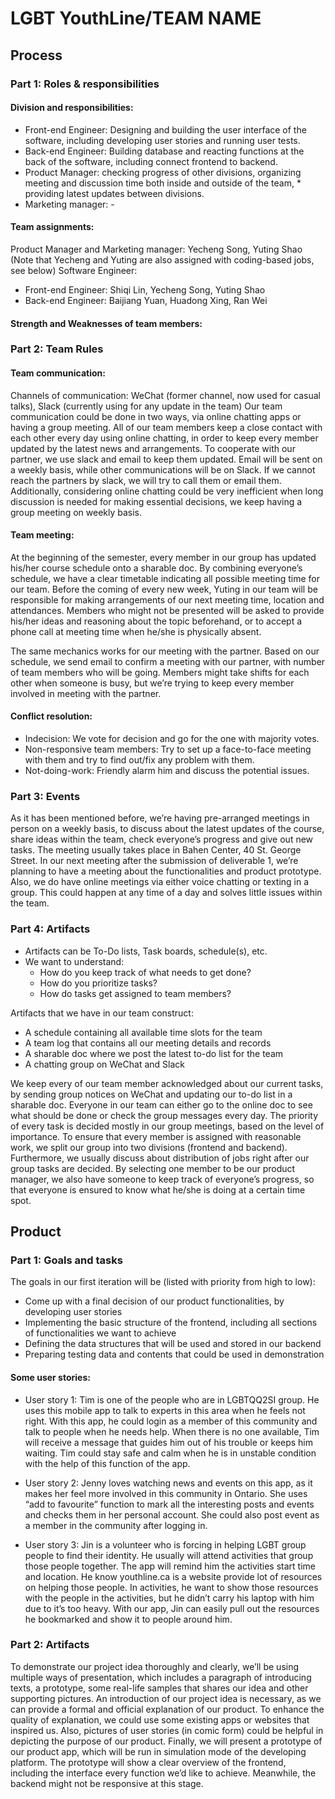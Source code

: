 # LGBT YouthLine/TEAM NAME

## Process
### Part 1: Roles & responsibilities
#### Division and responsibilities:
* Front-end Engineer: Designing and building the user interface of the software, including developing user stories and running user tests.
* Back-end Engineer: Building database and reacting functions at the back of the software, including connect frontend to backend.
* Product Manager: checking progress of other divisions, organizing meeting and discussion time both inside and outside of the team, * providing latest updates between divisions.
* Marketing manager: -

#### Team assignments:
Product Manager and Marketing manager: 
Yecheng Song, Yuting Shao
(Note that Yecheng and Yuting are also assigned with coding-based jobs, see below)
Software Engineer: 
* Front-end Engineer: Shiqi Lin, Yecheng Song, Yuting Shao
* Back-end Engineer:  Baijiang Yuan, Huadong Xing, Ran Wei

#### Strength and Weaknesses of team members:



### Part 2: Team Rules
#### Team communication:

Channels of communication: WeChat (former channel, now used for casual talks), Slack (currently using for any update in the team)
Our team communication could be done in two ways, via online chatting apps or having a group meeting. All of our team members keep a close contact with each other every day using online chatting, in order to keep every member updated by the latest news and arrangements. To cooperate with our partner, we use slack and email to keep them updated. Email will be sent on a weekly basis, while other communications will be on Slack. If we cannot reach the partners by slack, we will try to call them or email them. Additionally, considering online chatting could be very inefficient when long discussion is needed for making essential decisions, we keep having a group meeting on weekly basis. 

#### Team meeting:

At the beginning of the semester, every member in our group has updated his/her course schedule onto a sharable doc. By combining everyone’s schedule, we have a clear timetable indicating all possible meeting time for our team. Before the coming of every new week, Yuting in our team will be responsible for making arrangements of our next meeting time, location and attendances. Members who might not be presented will be asked to provide his/her ideas and reasoning about the topic beforehand, or to accept a phone call at meeting time when he/she is physically absent. 

The same mechanics works for our meeting with the partner. Based on our schedule, we send email to confirm a meeting with our partner, with number of team members who will be going. Members might take shifts for each other when someone is busy, but we’re trying to keep every member involved in meeting with the partner.

#### Conflict resolution: 
* Indecision: We vote for decision and go for the one with majority votes.
* Non-responsive team members: Try to set up a face-to-face meeting with them and try to find out/fix any problem with them.
* Not-doing-work: Friendly alarm him and discuss the potential issues.



### Part 3: Events
As it has been mentioned before, we’re having pre-arranged meetings in person on a weekly basis, to discuss about the latest updates of the course, share ideas within the team, check everyone’s progress and give out new tasks. The meeting usually takes place in Bahen Center, 40 St. George Street. In our next meeting after the submission of deliverable 1, we’re planning to have a meeting about the functionalities and product prototype.
Also, we do have online meetings via either voice chatting or texting in a group. This could happen at any time of a day and solves little issues within the team. 

### Part 4: Artifacts
* Artifacts can be To-Do lists, Task boards, schedule(s), etc.
* We want to understand:
   * How do you keep track of what needs to get done?
   * How do you prioritize tasks?
    * How do tasks get assigned to team members?

Artifacts that we have in our team construct:
* A schedule containing all available time slots for the team
* A team log that contains all our meeting details and records
* A sharable doc where we post the latest to-do list for the team
* A chatting group on WeChat and Slack

    
We keep every of our team member acknowledged about our current tasks, by sending group notices on WeChat and updating our to-do list in a sharable doc. Everyone in our team can either go to the online doc to see what should be done or check the group messages every day. The priority of every task is decided mostly in our group meetings, based on the level of importance. To ensure that every member is assigned with reasonable work, we split our group into two divisions (frontend and backend). Furthermore, we usually discuss about distribution of jobs right after our group tasks are decided. By selecting one member to be our product manager, we also have someone to keep track of everyone’s progress, so that everyone is ensured to know what he/she is doing at a certain time spot.

## Product
### Part 1: Goals and tasks
The goals in our first iteration will be (listed with priority from high to low):
* Come up with a final decision of our product functionalities, by developing user stories 
* Implementing the basic structure of the frontend, including all sections of functionalities we want to achieve
* Defining the data structures that will be used and stored in our backend
* Preparing testing data and contents that could be used in demonstration

#### Some user stories:
* User story 1:
Tim is one of the people who are in LGBTQQ2SI group. He uses this mobile app to talk to experts in this area when he feels not right. With this app, he could login as a member of this community and talk to people when he needs help. When there is no one available, Tim will receive a message that guides him out of his trouble or keeps him waiting. Tim could stay safe and calm when he is in unstable condition with the help of this function of the app.

* User story 2:
Jenny loves watching news and events on this app, as it makes her feel more involved in this community in Ontario. She uses “add to favourite” function to mark all the interesting posts and events and checks them in her personal account. She could also post event as a member in the community after logging in.

* User story 3:
Jin is a volunteer who is forcing in helping LGBT group people to find their identity. He usually will attend activities that group those people together. The app will remind him the activities start time and location. He know youthline.ca is a website provide lot of resources on helping those people. In activities, he want to show those resources with the people in the activities, but he didn’t carry his laptop with him due to it’s too heavy. With our app, Jin can easily pull out the resources he bookmarked and show it to people around him.

### Part 2: Artifacts
To demonstrate our project idea thoroughly and clearly, we’ll be using multiple ways of presentation, which includes a paragraph of introducing texts, a prototype, some real-life samples that shares our idea and other supporting pictures.
An introduction of our project idea is necessary, as we can provide a formal and official explanation of our product. To enhance the quality of explanation, we could use some existing apps or websites that inspired us. Also, pictures of user stories (in comic form) could be helpful in depicting the purpose of our product. Finally, we will present a prototype of our product app, which will be run in simulation mode of the developing platform. The prototype will show a clear overview of the frontend, including the interface every function we’d like to achieve. Meanwhile, the backend might not be responsive at this stage.

  


